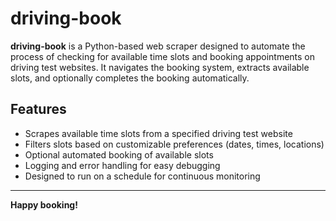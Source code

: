 # driving-book

**driving-book** is a Python-based web scraper designed to automate the process of checking for available time slots and booking appointments on driving test websites. It navigates the booking system, extracts available slots, and optionally completes the booking automatically.

## Features

- Scrapes available time slots from a specified driving test website
- Filters slots based on customizable preferences (dates, times, locations)
- Optional automated booking of available slots
- Logging and error handling for easy debugging
- Designed to run on a schedule for continuous monitoring

---

**Happy booking!**